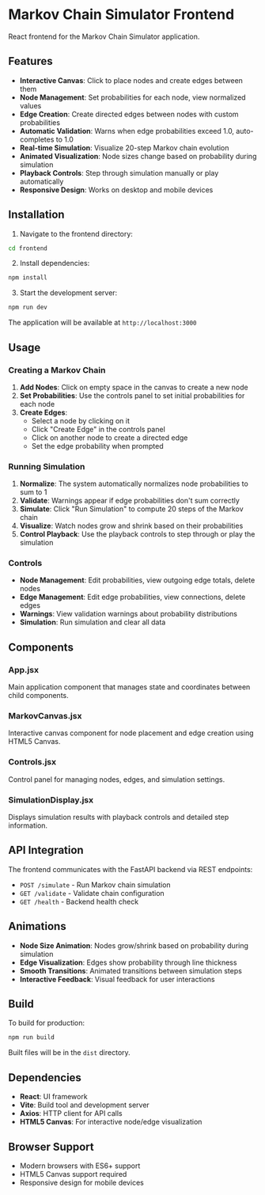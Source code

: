 # Markov Chain Simulator Frontend

React frontend for the Markov Chain Simulator application.

## Features

- **Interactive Canvas**: Click to place nodes and create edges between them
- **Node Management**: Set probabilities for each node, view normalized values
- **Edge Creation**: Create directed edges between nodes with custom probabilities
- **Automatic Validation**: Warns when edge probabilities exceed 1.0, auto-completes to 1.0
- **Real-time Simulation**: Visualize 20-step Markov chain evolution
- **Animated Visualization**: Node sizes change based on probability during simulation
- **Playback Controls**: Step through simulation manually or play automatically
- **Responsive Design**: Works on desktop and mobile devices

## Installation

1. Navigate to the frontend directory:
```bash
cd frontend
```

2. Install dependencies:
```bash
npm install
```

3. Start the development server:
```bash
npm run dev
```

The application will be available at `http://localhost:3000`

## Usage

### Creating a Markov Chain

1. **Add Nodes**: Click on empty space in the canvas to create a new node
2. **Set Probabilities**: Use the controls panel to set initial probabilities for each node
3. **Create Edges**: 
   - Select a node by clicking on it
   - Click "Create Edge" in the controls panel
   - Click on another node to create a directed edge
   - Set the edge probability when prompted

### Running Simulation

1. **Normalize**: The system automatically normalizes node probabilities to sum to 1
2. **Validate**: Warnings appear if edge probabilities don't sum correctly
3. **Simulate**: Click "Run Simulation" to compute 20 steps of the Markov chain
4. **Visualize**: Watch nodes grow and shrink based on their probabilities
5. **Control Playback**: Use the playback controls to step through or play the simulation

### Controls

- **Node Management**: Edit probabilities, view outgoing edge totals, delete nodes
- **Edge Management**: Edit edge probabilities, view connections, delete edges
- **Warnings**: View validation warnings about probability distributions
- **Simulation**: Run simulation and clear all data

## Components

### App.jsx
Main application component that manages state and coordinates between child components.

### MarkovCanvas.jsx
Interactive canvas component for node placement and edge creation using HTML5 Canvas.

### Controls.jsx
Control panel for managing nodes, edges, and simulation settings.

### SimulationDisplay.jsx
Displays simulation results with playback controls and detailed step information.

## API Integration

The frontend communicates with the FastAPI backend via REST endpoints:

- `POST /simulate` - Run Markov chain simulation
- `GET /validate` - Validate chain configuration
- `GET /health` - Backend health check

## Animations

- **Node Size Animation**: Nodes grow/shrink based on probability during simulation
- **Edge Visualization**: Edges show probability through line thickness
- **Smooth Transitions**: Animated transitions between simulation steps
- **Interactive Feedback**: Visual feedback for user interactions

## Build

To build for production:
```bash
npm run build
```

Built files will be in the `dist` directory.

## Dependencies

- **React**: UI framework
- **Vite**: Build tool and development server
- **Axios**: HTTP client for API calls
- **HTML5 Canvas**: For interactive node/edge visualization

## Browser Support

- Modern browsers with ES6+ support
- HTML5 Canvas support required
- Responsive design for mobile devices 